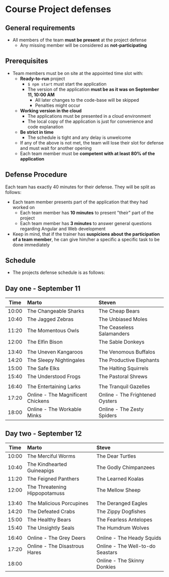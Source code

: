 # Course Project defenses

## General requirements

- All members of the team **must be present** at the project defense
  - Any missing member will be considered as **not-participating**

## Prerequisites

- Team members must be on site at the appointed time slot with:
  - **Ready-to-run** project
    - `$ npm start` must start the application
    - The version of the application **must be as it was on September 11, 10:00 AM**
      - All later changes to the code-base will be skipped
      - Penalties might occur
  - **Working version in the cloud**
    - The applications must be presented in a cloud environment
    - The local copy of the application is just for convenience and code explanation
  - **Be strict in time**
    - The schedule is tight and any delay is unwelcome
  - If any of the above is not met, the team will lose their slot for defense and must wait for another opening
  - Each team member must be **competent with at least 80% of the application**

## Defense Procedure

Each team has exactly 40 minutes for their defense. They will be split as follows:

- Each team member presents part of the application that they had worked on
  - Each team member has **10 minutes** to present "their" part of the project
  - Each team member has **3 minutes** to answer general questions regarding Angular and Web development
- Keep in mind, that if the trainer has **suspicions about the participation of a team member**, he can give him/her a specific a specific task to be done immediately

## Schedule

- The projects defense schedule is as follows:

## Day one - September 11

| Time  | Marto                             | Steven                           |
| ------|:----------------------------------|:---------------------------------|
| 10:00 |The Changeable Sharks              |The Cheap Bears |
| 10:40 |The Jagged Zebras                  |The Unbiased Moles |
| 11:20 |The Momentous Owls                 |The Ceaseless Salamanders |
| 12:00 |The Elfin Bison                    |The Sable Donkeys |
||||
| 13:40 |The Uneven Kangaroos               |The Venomous Buffalos |
| 14:20 |The Sleepy Nightingales            |The Productive Elephants |
| 15:00 |The Safe Elks                      |The Halting Squirrels |
| 15:40 |The Understood Frogs               |The Pastoral Shrews |
||||
| 16:40 |The Entertaining Larks             |The Tranquil Gazelles |
| 17:20 |Online - The Magnificent Chickens  |Online - The Frightened Oysters |
| 18:00 |Online - The Workable Minks        |Online - The Zesty Spiders |

## Day two - September 12

| Time  | Marto                             | Steve                            |
| ------|:----------------------------------|:---------------------------------|
| 10:00 |The Merciful Worms                 |The Dear Turtles |
| 10:40 |The Kindhearted Guineapigs         |The Godly Chimpanzees |
| 11:20 |The Feigned Panthers               |The Learned Koalas |
| 12:00 |The Threatening Hippopotamuss      |The Mellow Sheep |
||||
| 13:40 |The Malicious Porcupines           |The Deranged Eagles |
| 14:20 |The Defeated Crabs                 |The Zippy Dogfishes |
| 15:00 |The Healthy Bears                  |The Fearless Antelopes |
| 15:40 |The Unsightly Seals                |The Humdrum Wolves |
||||
| 16:40 |Online - The Grey Deers            |Online - The Heady Squids |
| 17:20 |Online - The Disastrous Hares      |Online - The Well-to-do Seastars |
| 18:00 |                                   |Online - The Skinny Donkies |
